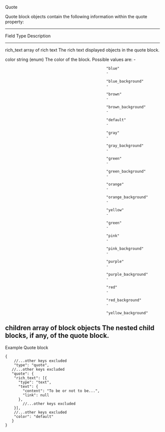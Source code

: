 Quote

Quote block objects contain the following information within the quote
property:

  -----------------------------------------------------------------------
  Field                   Type                    Description
  ----------------------- ----------------------- -----------------------
  rich_text               array of rich text      The rich text displayed
                          objects                 in the quote block.

  color                   string (enum)           The color of the block.
                                                  Possible values are:
                                                  -
                                                  
                                                  "blue"
                                                  -
                                                  
                                                  "blue_background"
                                                  -
                                                  
                                                  "brown"
                                                  -
                                                  
                                                  "brown_background"
                                                  -
                                                  
                                                  "default"
                                                  -
                                                  
                                                  "gray"
                                                  -
                                                  
                                                  "gray_background"
                                                  -
                                                  
                                                  "green"
                                                  -
                                                  
                                                  "green_background"
                                                  -
                                                  
                                                  "orange"
                                                  -
                                                  
                                                  "orange_background"
                                                  -
                                                  
                                                  "yellow"
                                                  -
                                                  
                                                  "green"
                                                  -
                                                  
                                                  "pink"
                                                  -
                                                  
                                                  "pink_background"
                                                  -
                                                  
                                                  "purple"
                                                  -
                                                  
                                                  "purple_background"
                                                  -
                                                  
                                                  "red"
                                                  -
                                                  
                                                  "red_background"
                                                  -
                                                  
                                                  "yellow_background"

  children                array of block objects  The nested child
                                                  blocks, if any, of the
                                                  quote block.
  -----------------------------------------------------------------------

Example Quote block

    {
        //...other keys excluded
        "type": "quote",
       //...other keys excluded
       "quote": {
        "rich_text": [{
          "type": "text",
          "text": {
            "content": "To be or not to be...",
            "link": null
          },
            //...other keys excluded
        }],
        //...other keys excluded
        "color": "default"
       }
    }

